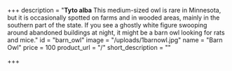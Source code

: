 +++
description = "**Tyto alba**  This medium-sized owl is rare in Minnesota, but it is occasionally spotted on farms and in wooded areas, mainly in the southern part of the state. If you see a ghostly white figure swooping around abandoned buildings at night, it might be a barn owl looking for rats and mice."
id = "barn_owl"
image = "/uploads/1barnowl.jpg"
name = "Barn Owl"
price = 100
product_url = "/"
short_description = ""

+++
